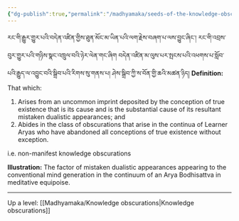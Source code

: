 ```yaml
---
{"dg-publish":true,"permalink":"/madhyamaka/seeds-of-the-knowledge-obscurations/"}
---
```


རང་གི་རྒྱུར་གྱུར་པའི་བདེན་འཛིན་གྱིས་ཐུན་མོང་མ་ཡིན་པའི་ལག་རྗེས་བཞག་པ་ལས་བྱུང་ཞིང་། རང་གི་འབྲས་བུར་གྱུར་པའི་གཉིས་སྣང་འཁྲུལ་བའི་ཉེར་ལེན་གང་ཞིག
བདེན་འཛིན་མ་ལུས་པར་སྤངས་པའི་འཕགས་པ་སློབ་པའི་རྒྱུད་ལ་འབྱུང་བའི་སྒྲིབ་པའི་རིགས་སུ་གནས་པ། ཤེས་སྒྲིབ་ཀྱི་ས་བོན་གྱི་ཆའི་མཚན་ཉིད།
**Definition:** That which:
1. Arises from an uncommon imprint deposited by the conception of true existence that is its cause and is the substantial cause of its resultant mistaken dualistic appearances; and
2. Abides in the class of obscurations that arise in the continua of Learner Aryas who have abandoned all conceptions of true existence without exception.

i.e. non-manifest knowledge obscurations

**Illustration:** The factor of mistaken dualistic appearances appearing to the conventional mind generation in the continuum of an Arya Bodhisattva in meditative equipoise.




---
Up a level: [[Madhyamaka/Knowledge obscurations\|Knowledge obscurations]]